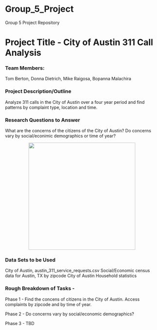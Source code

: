 # Group_5_Project
Group 5 Project Repository

# Project Title - City of Austin 311 Call Analysis

### Team Members: 
Tom Berton, Donna Dietrich, Mike Raigosa, Bopanna Malachira

### Project Description/Outline
Analyze 311 calls in the City of Austin over a four year period and find patterns by complaint type, location and time.

### Research Questions to Answer
  What are the concerns of the citizens of the City of Austin?
  Do concerns vary by social/econimic demographics or time of year?
  
  <p align="center">
  <img src="https://github.com/mraigosa/Group_5_Project/blob/master/images/overviewcodedepartment.png?raw=true "311 Calls by City Services Department" width="350"/>
</p>
  
### Data Sets to be Used
  City of Austin, austin_311_service_requests.csv
  Social/Economic census data for Austin, TX by zipcode
  City of Austin Household statistics

### Rough Breakdown of Tasks - 

  Phase 1 - Find the concens of citizens in the City of Austin.  Access complaints by zipcode and by time of year.
  
  Phase 2 - Do concerns vary by social/economic demographics? 
  
  Phase 3 - TBD
